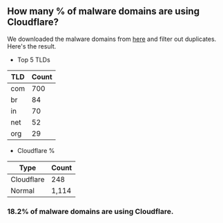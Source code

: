 ## How many % of malware domains are using Cloudflare?


We downloaded the malware domains from [here](https://urlhaus.abuse.ch) and filter out duplicates.
Here's the result.


[//]: # (start replacement)


- Top 5 TLDs

| TLD | Count |
| --- | --- |
| com | 700 |
| br | 84 |
| in | 70 |
| net | 52 |
| org | 29 |


- Cloudflare %

| Type | Count |
| --- | --- |
| Cloudflare | 248 |
| Normal | 1,114 |


### 18.2% of malware domains are using Cloudflare.